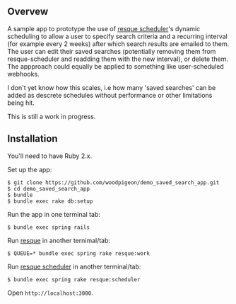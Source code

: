
## Overvew

A sample app to prototype the use of [resque scheduler](https://github.com/resque/resque-scheduler)'s dynamic scheduling
to allow a user to specify search criteria and a recurring interval (for example every 2 weeks) after which search results are emailed to them.
The user can edit their saved searches (potentially removing them from resque-scheduler and readding them with the new interval), or delete them.
The appproach could equally be applied to something like user-scheduled webhooks.

I don't yet know how this scales, i.e how many 'saved searches' can be added as descrete schedules without performance or other limitations being hit.

This is still a work in progress.

## Installation 

You'll need to have Ruby 2.x.

Set up the app:

```
$ git clone https://github.com/woodpigeon/demo_saved_search_app.git
$ cd demo_saved_search_app
$ bundle
$ bundle exec rake db:setup
```

Run the app in one terminal tab:

```
$ bundle exec spring rails
```

Run [resque](https://github.com/resque/resque) in another ternimal/tab:

```
$ QUEUE=* bundle exec spring rake resque:work
```

Run [resque scheduler](https://github.com/resque/resque-scheduler) in another terminal/tab:

```
$ bundle exec spring rake resque:scheduler
```

Open ```http://localhost:3000```.